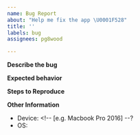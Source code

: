 ```yaml
---
name: Bug Report
about: "Help me fix the app \U0001F528"
title: ''
labels: bug
assignees: pg8wood

---
```


**Describe the bug**
<!-- What happened? -->

**Expected behavior**
<!-- What did you expect to happen? -->

**Steps to Reproduce**
<!-- A list of steps to reproduce the bug. Is it reproducible 100% of the time? -->

**Other Information**
<!-- Please complete the following information: -->
 - Device: <!-- [e.g. Macbook Pro 2016] --?
 - OS: <!-- [e.g. macOS Catalina 10.15.5] -->
